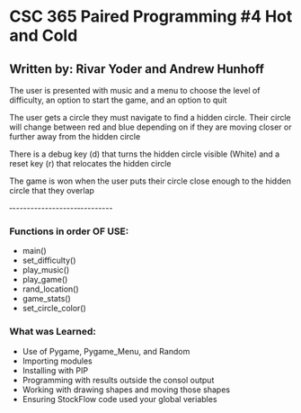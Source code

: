 # CSC 365 Paired Programming #4 Hot and Cold
## Written by: Rivar Yoder and Andrew Hunhoff
The user is presented with music and a menu to choose the level of difficulty, an option to start the game, and an option to quit

The user gets a circle they must navigate to find a hidden circle. Their circle will change between red and blue depending on if they are moving closer or further away from the hidden circle

There is a debug key (d) that turns the hidden circle visible (White) and a reset key (r) that relocates the hidden
circle

The game is won when the user puts their circle close enough to the hidden circle that they overlap

‐------------------‐---------
### **Functions in order OF USE:**
* main()
* set_difficulty()
* play_music()
* play_game()
* rand_location()
* game_stats()
* set_circle_color()

### **What was Learned:**
* Use of Pygame, Pygame_Menu, and Random
* Importing modules
* Installing with PIP
* Programming with results outside the consol output
* Working with drawing shapes and moving those shapes
* Ensuring StockFlow code used your global veriables
